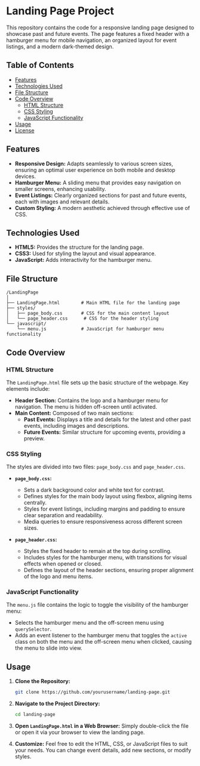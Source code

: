 # Landing Page Project

This repository contains the code for a responsive landing page designed to showcase past and future events. The page features a fixed header with a hamburger menu for mobile navigation, an organized layout for event listings, and a modern dark-themed design.

## Table of Contents
- [Features](#features)
- [Technologies Used](#technologies-used)
- [File Structure](#file-structure)
- [Code Overview](#code-overview)
  - [HTML Structure](#html-structure)
  - [CSS Styling](#css-styling)
  - [JavaScript Functionality](#javascript-functionality)
- [Usage](#usage)
- [License](#license)

## Features
- **Responsive Design:** Adapts seamlessly to various screen sizes, ensuring an optimal user experience on both mobile and desktop devices.
- **Hamburger Menu:** A sliding menu that provides easy navigation on smaller screens, enhancing usability.
- **Event Listings:** Clearly organized sections for past and future events, each with images and relevant details.
- **Custom Styling:** A modern aesthetic achieved through effective use of CSS.

## Technologies Used
- **HTML5:** Provides the structure for the landing page.
- **CSS3:** Used for styling the layout and visual appearance.
- **JavaScript:** Adds interactivity for the hamburger menu.

## File Structure
```
/LandingPage
│
├── LandingPage.html        # Main HTML file for the landing page
├── styles/
│   ├── page_body.css       # CSS for the main content layout
│   └── page_header.css      # CSS for the header styling
└── javascript/
    └── menu.js             # JavaScript for hamburger menu functionality
```

## Code Overview

### HTML Structure
The `LandingPage.html` file sets up the basic structure of the webpage. Key elements include:

- **Header Section:** Contains the logo and a hamburger menu for navigation. The menu is hidden off-screen until activated.
- **Main Content:** Composed of two main sections:
  - **Past Events:** Displays a title and details for the latest and other past events, including images and descriptions.
  - **Future Events:** Similar structure for upcoming events, providing a preview.

### CSS Styling
The styles are divided into two files: `page_body.css` and `page_header.css`.

- **`page_body.css`:** 
  - Sets a dark background color and white text for contrast.
  - Defines styles for the main body layout using flexbox, aligning items centrally.
  - Styles for event listings, including margins and padding to ensure clear separation and readability.
  - Media queries to ensure responsiveness across different screen sizes.

- **`page_header.css`:**
  - Styles the fixed header to remain at the top during scrolling.
  - Includes styles for the hamburger menu, with transitions for visual effects when opened or closed.
  - Defines the layout of the header sections, ensuring proper alignment of the logo and menu items.

### JavaScript Functionality
The `menu.js` file contains the logic to toggle the visibility of the hamburger menu:

- Selects the hamburger menu and the off-screen menu using `querySelector`.
- Adds an event listener to the hamburger menu that toggles the `active` class on both the menu and the off-screen menu when clicked, causing the menu to slide into view.

## Usage
1. **Clone the Repository:**
   ```bash
   git clone https://github.com/yourusername/landing-page.git
   ```
   
2. **Navigate to the Project Directory:**
   ```bash
   cd landing-page
   ```

3. **Open `LandingPage.html` in a Web Browser:**
   Simply double-click the file or open it via your browser to view the landing page.

4. **Customize:**
   Feel free to edit the HTML, CSS, or JavaScript files to suit your needs. You can change event details, add new sections, or modify styles.
